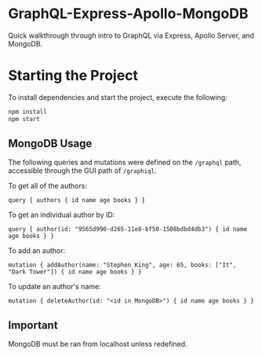 # GraphQL-Express-Apollo-MongoDB
Quick walkthrough through intro to GraphQL via Express, Apollo Server, and MongoDB.

# Starting the Project
To install dependencies and start the project, execute the following:

```sh
npm install 
npm start
```

## MongoDB Usage
The following queries and mutations were defined on the ``/graphql`` path, accessible through the GUI path of ``/graphiql``.

To get all of the authors:

``
query {
  authors {
    id
    name
    age
    books
  }
}
``

To get an individual author by ID:

``
query {
  author(id: "9565d990-d265-11e8-bf50-1508bdbd4db3") {
    id
    name
    age
    books
  }
}
``

To add an author:

``
mutation {
  addAuthor(name: "Stephen King", age: 65, books: ["It", "Dark Tower"]) {
    id
    name
    age
    books
  }
}
``

To update an author's name:

``
mutation {
  deleteAuthor(id: "<id in MongoDB>") {
    id
    name
    age
    books
  }
}
``

## Important
MongoDB must be ran from localhost unless redefined.